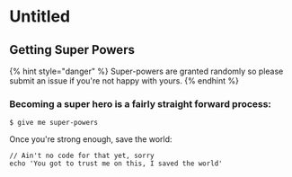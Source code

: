 # Untitled

## Getting Super Powers

{% hint style="danger" %}
 Super-powers are granted randomly so please submit an issue if you're not happy with yours.
{% endhint %}

### Becoming a super hero is a fairly straight forward process:

```
$ give me super-powers
```

Once you're strong enough, save the world:

```
// Ain't no code for that yet, sorry
echo 'You got to trust me on this, I saved the world'
```



